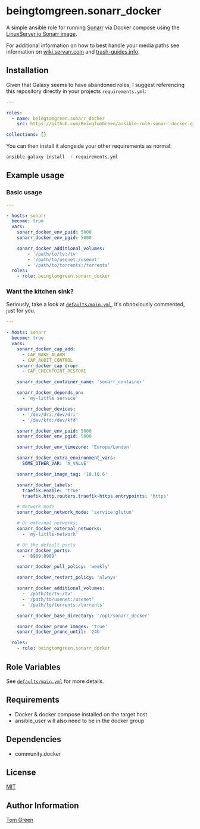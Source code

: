 # beingtomgreen.sonarr_docker

A simple ansible role for running [Sonarr](https://sonarr.tv/) via Docker compose using the [LinuxServer.io Sonarr image](https://docs.linuxserver.io/images/docker-sonarr).

For additional information on how to best handle your media paths see information on [wiki.servarr.com](https://wiki.servarr.com/docker-guide#consistent-and-well-planned-paths) and [trash-guides.info](https://trash-guides.info/File-and-Folder-Structure/Hardlinks-and-Instant-Moves/).

## Installation

Given that Galaxy seems to have abandoned roles, I suggest referencing this repository directly in your projects `requirements.yml`:

```yaml
---

roles:
  - name: beingtomgreen.sonarr_docker
    src: https://github.com/BeingTomGreen/ansible-role-sonarr-docker.git

collections: []
```

You can then install it alongside your other requirements as normal:

```bash
ansible-galaxy install -r requirements.yml
```

## Example usage

### Basic usage

```yaml
---

- hosts: sonarr
  become: true
  vars:
    sonarr_docker_env_puid: 5000
    sonarr_docker_env_pgid: 5000

    sonarr_docker_additional_volumes:
        - '/path/to/tv:/tv'
        - '/path/to/usenet:/usenet'
        - '/path/to/torrents:/torrents'
  roles:
    - role: beingtomgreen.sonarr_docker
```

### Want the kitchen sink?

Seriously, take a look at [`defaults/main.yml`](defaults/main.yml), it's obnoxiously commented, just for you.

```yaml
---

- hosts: sonarr
  become: true
  vars:
    sonarr_docker_cap_add:
      - CAP_WAKE_ALARM
      - CAP_AUDIT_CONTROL
    sonarr_docker_cap_drop:
      - CAP_CHECKPOINT_RESTORE

    sonarr_docker_container_name: 'sonarr_container'

    sonarr_docker_depends_on:
      - 'my-little service'

    sonarr_docker_devices:
      - '/dev/dri:/dev/dri'
      - '/dev/kfd:/dev/kfd'

    sonarr_docker_env_puid: 5000
    sonarr_docker_env_pgid: 5000

    sonarr_docker_env_timezone: 'Europe/London'

    sonarr_docker_extra_environment_vars:
      SOME_OTHER_VAR: 'A_VALUE'

    sonarr_docker_image_tag: '10.10.6'

    sonarr_docker_labels:
      traefik.enable: 'true'
      traefik.http.routers.traefik-https.entrypoints: 'https'

    # Network mode
    sonarr_docker_network_mode: 'service:glutun'

    # Or external networks:
    sonarr_docker_external_networks:
      - 'my-little-network'

    # Or the default ports
    sonarr_docker_ports:
      - '8989:8989'

    sonarr_docker_pull_policy: 'weekly'

    sonarr_docker_restart_policy: 'always'

    sonarr_docker_additional_volumes:
      - '/path/to/tv:/tv'
      - '/path/to/usenet:/usenet'
      - '/path/to/torrents:/torrents'

    sonarr_docker_base_directory: '/opt/sonarr_docker'

    sonarr_docker_prune_images: 'true'
    sonarr_docker_prune_until: '24h'

  roles:
    - role: beingtomgreen.sonarr_docker
```

## Role Variables

See [`defaults/main.yml`](defaults/main.yml) for more details.

## Requirements

- Docker & docker compose installed on the target host
- ansible_user will also need to be in the docker group

## Dependencies

- community.docker

## License

[MIT](LICENSE)

## Author Information

[Tom Green](https://github.com/BeingTomGreen)
